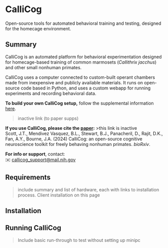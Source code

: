 # CalliCog

Open-source tools for automated behavioral training and testing, designed for the homecage environment. 

## Summary ##

CalliCog is an automated platform for behavioral experimentation designed for homecage-based training of common marmosets (_Callithrix jacchus_) and other small nonhuman primates.

CalliCog uses a computer connected to custom-built operant chambers made from inexpensive and publicly available materials. It runs on open-source code based in Python, and uses a custom webapp for running experiments and recording behavioral data. 

**To build your own CalliCog setup,** follow the supplemental information [here]().
> inactive link (to paper supps)

**If you use CalliCog, please cite the [paper]():** >this link is inactive\
Scott, J.T., Mendivez Vasquez, B.L., Stewart, B.J., Panacheril, D., Rajit, D.K., Fan, A.Y., Bourne, J.A. (2024) CalliCog: an open-source cognitive neuroscience toolkit for freely behaving nonhuman primates. _bioRxiv_.  

**For info or support**, contact:\
✉️ callicog_support@mail.nih.gov 

## Requirements
> include summary and list of hardware, each with links to installation process. Client installation on this page

## Installation

## Running CalliCog

> Include basic run-through to test without setting up minipc
